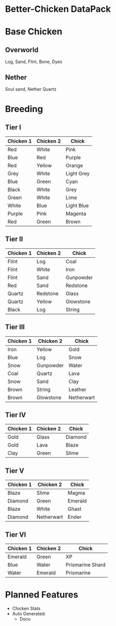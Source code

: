 # Better-Chicken DataPack
 
# Base Chicken

## Overworld
Log, Sand, Flint, Bone, Dyes

## Nether
Soul sand, Nether Quartz 

# Breeding

## Tier I
| Chicken 1 | Chicken 2 | Chick      |
|-----------|-----------|------------|
| Red       | White     | Pink       |
| Blue      | Red       | Purple     |
| Red       | Yellow    | Orange     |
| Grey      | White     | Light Grey |
| Blue      | Green     | Cyan       |
| Black     | White     | Grey       |
| Green     | White     | Lime       |
| White     | Blue      | Light Blue |
| Purple    | Pink      | Magenta    |
| Red       | Green     | Brown      |

## Tier II
| Chicken 1 | Chicken 2 | Chick           |
|-----------|-----------|-----------------|
| Flint     | Log       | Coal            |
| Flint     | White     | Iron            |
| Flint     | Sand      | Gunpowder       |
| Red       | Sand      | Redstone        |
| Quartz    | Redstone  | Glass           |
| Quartz    | Yellow    | Glowstone       |
| Black     | Log       | String          |

## Tier III
| Chicken 1 | Chicken 2 | Chick      |
|-----------|-----------|------------|
| Iron      | Yellow    | Gold       |
| Blue      | Log       | Snow       |
| Snow      | Gunpowder | Water      |
| Coal      | Quartz    | Lava       |
| Snow      | Sand      | Clay       |
| Brown     | String    | Leather    |
| Brown     | Glowstone | Netherwart |

## Tier IV
| Chicken 1 | Chicken 2 | Chick   |
|-----------|-----------|---------|
| Gold      | Glass     | Diamond |
| Gold      | Lava      | Blaze   |
| Clay      | Green     | Slime   |

## Tier V
| Chicken 1 | Chicken 2  | Chick   |
|-----------|------------|---------|
| Blaze     | Slime      | Magma   |
| Diamond   | Green      | Emerald |
| Blaze     | White      | Ghast   |
| Diamond   | Netherwart | Ender   |

## Tier VI
| Chicken 1 | Chicken 2 | Chick            |
|-----------|-----------|------------------|
| Emerald   | Green     | XP               |
| Blue      | Water     | Prismarine Shard |
| Water     | Emerald   | Prismarine       |

# Planned Features

- Chicken Stats
- Auto Generated:
    - Docu